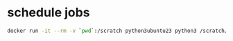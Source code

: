 
# schedule jobs

```bash
docker run -it --rm -v `pwd`:/scratch python3ubuntu23 python3 /scratch/multiple_HPC_systems.py
```
